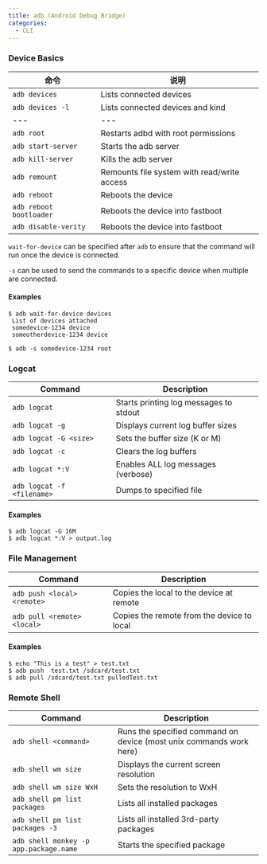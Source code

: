 ```yaml
---
title: adb (Android Debug Bridge)
categories:
  - CLI
---
```


### Device Basics

| 命令                    | 说明                                        |
| ----------------------- | ------------------------------------------- |
| `adb devices`           | Lists connected devices                     |
| `adb devices -l`        | Lists connected devices and kind            |
| ---                     | ---                                         |
| `adb root`              | Restarts adbd with root permissions         |
| `adb start-server`      | Starts the adb server                       |
| `adb kill-server`       | Kills the adb server                        |
| `adb remount`           | Remounts file system with read/write access |
| `adb reboot`            | Reboots the device                          |
| `adb reboot bootloader` | Reboots the device into fastboot            |
| `adb disable-verity`    | Reboots the device into fastboot            |

`wait-for-device` can be specified after `adb` to ensure that the command will run once the device is connected.

`-s` can be used to send the commands to a specific device when multiple are connected.

#### Examples

```
$ adb wait-for-device devices
 List of devices attached
 somedevice-1234 device
 someotherdevice-1234 device
```

```
$ adb -s somedevice-1234 root
```

### Logcat

| Command                    | Description                            |
| -------------------------- | -------------------------------------- |
| `adb logcat`               | Starts printing log messages to stdout |
| `adb logcat -g`            | Displays current log buffer sizes      |
| `adb logcat -G <size>`     | Sets the buffer size (K or M)          |
| `adb logcat -c`            | Clears the log buffers                 |
| `adb logcat *:V`           | Enables ALL log messages (verbose)     |
| `adb logcat -f <filename>` | Dumps to specified file                |

#### Examples

```
$ adb logcat -G 16M
$ adb logcat *:V > output.log
```

### File Management

| Command                     | Description                                |
| --------------------------- | ------------------------------------------ |
| `adb push <local> <remote>` | Copies the local to the device at remote   |
| `adb pull <remote> <local>` | Copies the remote from the device to local |

#### Examples

```
$ echo "This is a test" > test.txt
$ adb push  test.txt /sdcard/test.txt
$ adb pull /sdcard/test.txt pulledTest.txt
```

### Remote Shell

| Command                                | Description                                                         |
| -------------------------------------- | ------------------------------------------------------------------- |
| `adb shell <command>`                  | Runs the specified command on device (most unix commands work here) |
| `adb shell wm size`                    | Displays the current screen resolution                              |
| `adb shell wm size WxH`                | Sets the resolution to WxH                                          |
| `adb shell pm list packages`           | Lists all installed packages                                        |
| `adb shell pm list packages -3`        | Lists all installed 3rd-party packages                              |
| `adb shell monkey -p app.package.name` | Starts the specified package                                        |

